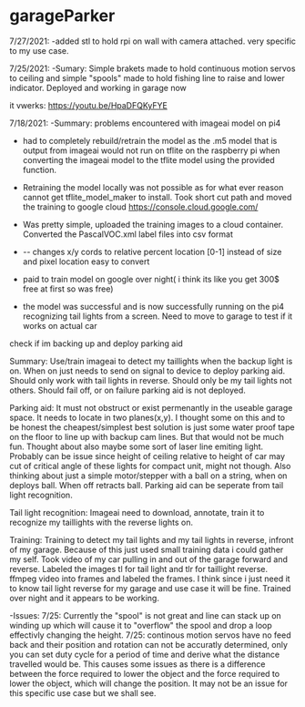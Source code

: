 # garageParker
7/27/2021:
-added stl to hold rpi on wall with camera attached. very specific to my use case.

7/25/2021:
-Sumary: Simple brakets made to hold continuous motion servos to ceiling and simple "spools" made to hold fishing line to raise and lower indicator. Deployed and working in garage now

it vwerks:
https://youtu.be/HpaDFQKyFYE

7/18/2021:
-Summary: problems encountered with imageai model on pi4

- had to completely rebuild/retrain the model as the .m5 model that is output from imageai would not run on tflite on the raspberry pi when converting the imageai model to the tflite model using the provided function.

- Retraining the model locally was not possible as for what ever reason cannot get tflite_model_maker to install. Took short cut path and moved the training to google cloud https://console.cloud.google.com/

- Was pretty simple, uploaded the training images to a cloud container. Converted the PascalVOC.xml label files into csv format
- -- changes x/y cords to relative percent location [0-1] instead of size and pixel location easy to convert
- paid to train model on google over night( i think its like you get 300$ free at first so was free)
- the model was successful and is now successfully running on the pi4 recognizing tail lights from a screen. Need to move to garage to test if it works on actual car



check if im backing up and deploy parking aid 

Summary: Use/train imageai to detect my taillights when the backup light is on. When on just needs to send on signal to device to deploy parking aid. Should only work with tail lights in reverse. Should only be my tail lights not others. Should fail off, or on failure parking aid is not deployed.

Parking aid:
It must not obstruct or exist permenantly in the useable garage space. It needs to locate in two planes(x,y).
I thought some on this and to be honest the cheapest/simplest best solution is just some water proof tape on the floor to line up with backup cam lines. But that would not be much fun. Thought about also maybe some sort of laser line emiting light. Probably can be issue since height of ceiling relative to height of car may cut of critical angle of these lights for compact unit, might not though. Also thinking about just a simple motor/stepper with a ball on a string, when on deploys ball. When off retracts ball. 
Parking aid can be seperate from tail light recognition.

Tail light recognition:
Imageai need to download, annotate, train it to recognize my taillights with the reverse lights on. 

Training:
Training to detect my tail lights and my tail lights in reverse, infront of my garage. Because of this just used small training data i could gather my self. 
Took video of my car pulling in and out of the garage forward and reverse. Labeled the images tl for tail light and tlr for taillight reverse. 
ffmpeg video into frames and labeled the frames. 
I think since i just need it to know tail light reverse for my garage and use case it will be fine.
Trained over night and it appears to be working.

-Issues: 
7/25: Currently the "spool" is not great and line can stack up on winding up which will cause it to "overflow" the spool and drop a loop effectivly changing the height.
7/25: continous motion servos have no feed back and their position and rotation can not be accuratly determined, only you can set duty cycle for a period of time and derive what the distance travelled would be. This causes some issues as there is a difference between the force required to lower the object and the force required to lower the object, which will change the position. It may not be an issue for this specific use case but we shall see.
